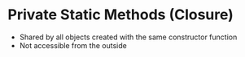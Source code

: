 # Private Static Methods (Closure)

* Shared by all objects created with the same constructor function
* Not accessible from the outside
